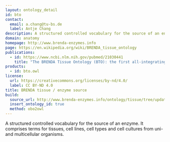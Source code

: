 ```yaml
---
layout: ontology_detail
id: bto
contact:
  email: a.chang@tu-bs.de
  label: Antje Chang
description: A structured controlled vocabulary for the source of an enzyme comprising tissues, cell lines, cell types and cell cultures.
domain: anatomy
homepage: http://www.brenda-enzymes.info
page: https://en.wikipedia.org/wiki/BRENDA_tissue_ontology
publications:
  - id: https://www.ncbi.nlm.nih.gov/pubmed/21030441
    title: "The BRENDA Tissue Ontology (BTO): the first all-integrating ontology of all organisms for enzyme sources"
products:
  - id: bto.owl
license:
  url: https://creativecommons.org/licenses/by-nd/4.0/
  label: CC BY-ND 4.0
title: BRENDA tissue / enzyme source
build:
  source_url: http://www.brenda-enzymes.info/ontology/tissue/tree/update/update_files/BrendaTissueOBO
  insert_ontology_id: true
  method: obo2owl
---
```


A structured controlled vocabulary for the source of an enzyme. It comprises terms for tissues, cell lines, cell types and cell cultures from uni- and multicellular organisms.
